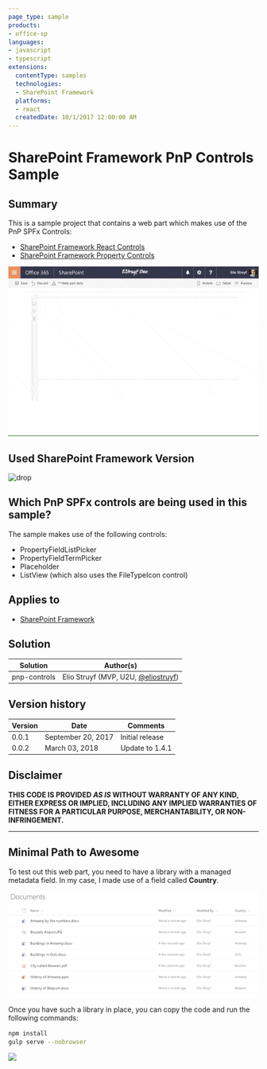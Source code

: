 ```yaml
---
page_type: sample
products:
- office-sp
languages:
- javascript
- typescript
extensions:
  contentType: samples
  technologies:
  - SharePoint Framework
  platforms:
  - react
  createdDate: 10/1/2017 12:00:00 AM
---
```

# SharePoint Framework PnP Controls Sample

## Summary

This is a sample project that contains a web part which makes use of the PnP SPFx Controls:

- [SharePoint Framework React Controls](https://www.npmjs.com/package/@pnp/spfx-controls-react)
- [SharePoint Framework Property Controls](https://www.npmjs.com/package/@pnp/spfx-property-controls)

![Web part outcome](./assets/webpart-outcome.gif)

## Used SharePoint Framework Version
![drop](https://img.shields.io/badge/drop-1.4.1-green.svg)

## Which PnP SPFx controls are being used in this sample?

The sample makes use of the following controls:
- PropertyFieldListPicker
- PropertyFieldTermPicker
- Placeholder
- ListView (which also uses the FileTypeIcon control)

## Applies to

* [SharePoint Framework](https://docs.microsoft.com/sharepoint/dev/spfx/sharepoint-framework-overview)

## Solution

Solution|Author(s)
--------|---------
pnp-controls|Elio Struyf (MVP, U2U, [@eliostruyf](https://twitter.com/eliostruyf))

## Version history

Version|Date|Comments
-------|----|--------
0.0.1|September 20, 2017|Initial release
0.0.2|March 03, 2018|Update to 1.4.1

## Disclaimer
**THIS CODE IS PROVIDED *AS IS* WITHOUT WARRANTY OF ANY KIND, EITHER EXPRESS OR IMPLIED, INCLUDING ANY IMPLIED WARRANTIES OF FITNESS FOR A PARTICULAR PURPOSE, MERCHANTABILITY, OR NON-INFRINGEMENT.**

---

## Minimal Path to Awesome

To test out this web part, you need to have a library with a managed metadata field. In my case, I made use of a field called **Country**.

![Documents](./assets/documents.png)

Once you have such a library in place, you can copy the code and run the following commands:

```bash
npm install
gulp serve --nobrowser
```

<img src="https://telemetry.sharepointpnp.com/sp-dev-fx-webparts/samples/pnp-controls" />
